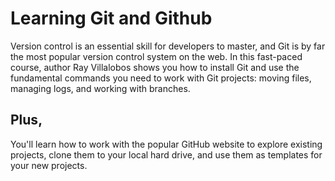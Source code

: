 # Learning Git and Github

Version control is an essential skill for developers to master, and Git is by far the most popular version control system on the web. In this fast-paced course, author Ray Villalobos shows you how to install Git and use the fundamental commands you need to work with Git projects: moving files, managing logs, and working with branches.

## Plus, 

You'll learn how to work with the popular GitHub website to explore existing projects, clone them to your local hard drive, and use them as templates for your new projects.
